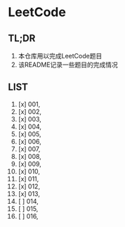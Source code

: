 # LeetCode 
## TL;DR
1. 本仓库用以完成LeetCode题目
2. 该README记录一些题目的完成情况

<!-- more -->

## LIST
1. [x] 001,
2. [x] 002,
3. [x] 003,
4. [x] 004,
5. [x] 005,
6. [x] 006,
7. [x] 007,
8. [x] 008,
9. [x] 009,
10. [x] 010,
11. [x] 011,
12. [x] 012,
13. [x] 013,
14. [ ] 014,
15. [ ] 015,
16. [ ] 016,
